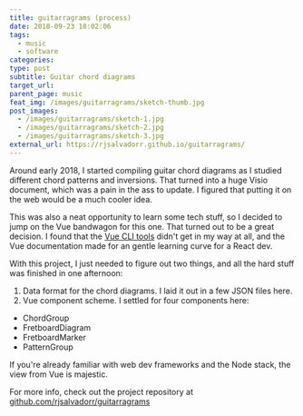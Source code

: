 ```yaml
---
title: guitarragrams (process)
date: 2018-09-23 18:02:06
tags:
  - music
  - software
categories:
type: post
subtitle: Guitar chord diagrams
target_url:
parent_page: music
feat_img: /images/guitarragrams/sketch-thumb.jpg
post_images:
  - /images/guitarragrams/sketch-1.jpg
  - /images/guitarragrams/sketch-2.jpg
  - /images/guitarragrams/sketch-3.jpg
external_url: https://rjsalvadorr.github.io/guitarragrams/
---
```


Around early 2018, I started compiling guitar chord diagrams as I studied different chord patterns and inversions. That turned into a huge Visio document, which was a pain in the ass to update. I figured that putting it on the web would be a much cooler idea.

<!-- more -->

This was also a neat opportunity to learn some tech stuff, so I decided to jump on the Vue bandwagon for this one. That turned out to be a great decision. I found that the [Vue CLI tools](https://cli.vuejs.org/guide/creating-a-project.html) didn't get in my way at all, and the Vue documentation made for an gentle learning curve for a React dev.

With this project, I just needed to figure out two things, and all the hard stuff was finished in one afternoon:

1. Data format for the chord diagrams. I laid it out in a few JSON files here.
1. Vue component scheme. I settled for four components here:
  + ChordGroup
  + FretboardDiagram
  + FretboardMarker
  + PatternGroup

If you're already familiar with web dev frameworks and the Node stack, the view from Vue is majestic.

For more info, check out the project repository at [github.com/rjsalvadorr/guitarragrams](https://github.com/rjsalvadorr/guitarragrams)
